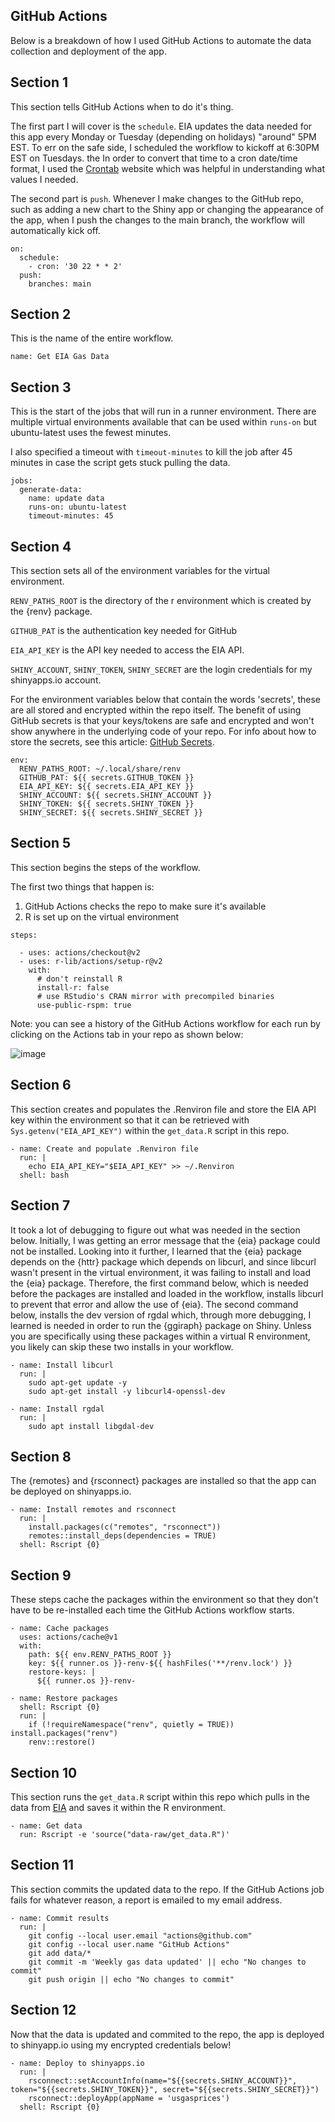 ## GitHub Actions

Below is a breakdown of how I used GitHub Actions to automate the data collection and deployment of the app.

## Section 1

This section tells GitHub Actions when to do it's thing.

The first part I will cover is the `schedule`. EIA updates the data needed for this app every Monday or Tuesday (depending on holidays) "around" 5PM EST. To err on the safe side, I scheduled the workflow to kickoff at 6:30PM EST on Tuesdays. the In order to convert that time to a cron date/time format, I used the [Crontab](https://crontab.guru/#30_22_*_*_2) website which was helpful in understanding what values I needed.

The second part is `push`. Whenever I make changes to the GitHub repo, such as adding a new chart to the Shiny app or changing the appearance of the app, when I push the changes to the main branch, the workflow will automatically kick off.

```
on:
  schedule:
    - cron: '30 22 * * 2'
  push:
    branches: main
```

## Section 2

This is the name of the entire workflow.

```
name: Get EIA Gas Data
```

## Section 3

This is the start of the jobs that will run in a runner environment. There are multiple virtual environments available that can be used within `runs-on` but ubuntu-latest uses the fewest minutes. 

I also specified a timeout with `timeout-minutes` to kill the job after 45 minutes in case the script gets stuck pulling the data.

```
jobs:
  generate-data:
    name: update data
    runs-on: ubuntu-latest
    timeout-minutes: 45
```

## Section 4

This section sets all of the environment variables for the virtual environment.

`RENV_PATHS_ROOT` is the directory of the r environment which is created by the {renv} package. 

`GITHUB_PAT` is the authentication key needed for GitHub

`EIA_API_KEY` is the API key needed to access the EIA API.

`SHINY_ACCOUNT`, `SHINY_TOKEN`, `SHINY_SECRET` are the login credentials for my shinyapps.io account.

For the environment variables below that contain the words 'secrets', these are all stored and encrypted within the repo itself. The benefit of using GitHub secrets is that your keys/tokens are safe and encrypted and won't show anywhere in the underlying code of your repo. For info about how to store the secrets, see this article: [GitHub Secrets](https://docs.github.com/en/actions/security-guides/encrypted-secrets).

```
env:
  RENV_PATHS_ROOT: ~/.local/share/renv
  GITHUB_PAT: ${{ secrets.GITHUB_TOKEN }}
  EIA_API_KEY: ${{ secrets.EIA_API_KEY }}
  SHINY_ACCOUNT: ${{ secrets.SHINY_ACCOUNT }}
  SHINY_TOKEN: ${{ secrets.SHINY_TOKEN }}
  SHINY_SECRET: ${{ secrets.SHINY_SECRET }}
```

## Section 5

This section begins the steps of the workflow.

The first two things that happen is:
1) GitHub Actions checks the repo to make sure it's available
2) R is set up on the virtual environment

```
steps:

  - uses: actions/checkout@v2
  - uses: r-lib/actions/setup-r@v2
    with:
      # don't reinstall R
      install-r: false
      # use RStudio's CRAN mirror with precompiled binaries
      use-public-rspm: true
```

Note: you can see a history of the GitHub Actions workflow for each run by clicking on the Actions tab in your repo as shown below:

![image](https://user-images.githubusercontent.com/17436783/177876462-aa9c707e-2bf4-4fce-adb8-113252ef64c6.png)

## Section 6

This section creates and populates the .Renviron file and store the EIA API key within the environment so that it can be retrieved with `Sys.getenv("EIA_API_KEY")` within the `get_data.R` script in this repo.

```
- name: Create and populate .Renviron file
  run: |
    echo EIA_API_KEY="$EIA_API_KEY" >> ~/.Renviron
  shell: bash
```

## Section 7

It took a lot of debugging to figure out what was needed in the section below. Initially, I was getting an error message that the {eia} package could not be installed. Looking into it further, I learned that the {eia} package depends on the {httr} package which depends on libcurl, and since libcurl wasn't present in the virtual environment, it was failing to install and load the {eia} package. Therefore, the first command below, which is needed before the packages are installed and loaded in the workflow, installs libcurl to prevent that error and allow the use of {eia}. The second command below, installs the dev version of rgdal which, through more debugging, I learned is needed in order to run the {ggiraph} package on Shiny. Unless you are specifically using these packages within a virtual R environment, you likely can skip these two installs in your workflow.  

```
- name: Install libcurl
  run: |
    sudo apt-get update -y
    sudo apt-get install -y libcurl4-openssl-dev
    
- name: Install rgdal 
  run: |
    sudo apt install libgdal-dev 
```

## Section 8

The {remotes} and {rsconnect} packages are installed so that the app can be deployed on shinyapps.io.

```
- name: Install remotes and rsconnect
  run: |
    install.packages(c("remotes", "rsconnect"))
    remotes::install_deps(dependencies = TRUE)
  shell: Rscript {0}
```

## Section 9

These steps cache the packages within the environment so that they don't have to be re-installed each time the GitHub Actions workflow starts.

```
- name: Cache packages
  uses: actions/cache@v1
  with:
    path: ${{ env.RENV_PATHS_ROOT }}
    key: ${{ runner.os }}-renv-${{ hashFiles('**/renv.lock') }}
    restore-keys: |
      ${{ runner.os }}-renv-

- name: Restore packages
  shell: Rscript {0}
  run: |
    if (!requireNamespace("renv", quietly = TRUE)) install.packages("renv")
    renv::restore()
```

## Section 10

This section runs the `get_data.R` script within this repo which pulls in the data from [EIA](https://www.eia.gov/petroleum/gasdiesel/) and saves it within the R environment.

```
- name: Get data
  run: Rscript -e 'source("data-raw/get_data.R")'
```

## Section 11

This section commits the updated data to the repo. If the GitHub Actions job fails for whatever reason, a report is emailed to my email address.

```
- name: Commit results
  run: |
    git config --local user.email "actions@github.com"
    git config --local user.name "GitHub Actions"
    git add data/*
    git commit -m 'Weekly gas data updated' || echo "No changes to commit"
    git push origin || echo "No changes to commit"
```

## Section 12

Now that the data is updated and commited to the repo, the app is deployed to shinyapp.io using my encrypted credentials below!

```
- name: Deploy to shinyapps.io
  run: |
    rsconnect::setAccountInfo(name="${{secrets.SHINY_ACCOUNT}}", token="${{secrets.SHINY_TOKEN}}", secret="${{secrets.SHINY_SECRET}}")
    rsconnect::deployApp(appName = 'usgasprices')
  shell: Rscript {0}
```
